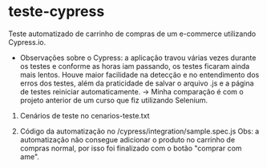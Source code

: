 # teste-cypress
Teste automatizado de carrinho de compras de um e-commerce utilizando Cypress.io.

* Observações sobre o Cypress: a aplicação travou várias vezes durante os testes e conforme as horas iam passando, os testes ficaram ainda mais lentos. Houve maior facilidade na detecção e no entendimento dos erros dos testes, além da praticidade de salvar o arquivo .js e a página de testes reiniciar automaticamente.
-> Minha comparação é com o projeto anterior de um curso que fiz utilizando Selenium.

1) Cenários de teste no cenarios-teste.txt

2) Código da automatização no /cypress/integration/sample.spec.js
    Obs: a automatização não consegue adicionar o produto no carrinho de compras normal, por isso foi finalizado com o botão "comprar com ame".


